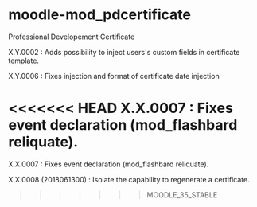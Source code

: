 # moodle-mod_pdcertificate
Professional Developement Certificate

X.Y.0002 : Adds possibility to inject users's custom fields in certificate template.

X.Y.0006 : Fixes injection and format of certificate date injection

<<<<<<< HEAD
X.X.0007 : Fixes event declaration (mod_flashbard reliquate).
=======
X.X.0007 : Fixes event declaration (mod_flashbard reliquate).

X.X.0008 (2018061300) : Isolate the capability to regenerate a certificate.
>>>>>>> MOODLE_35_STABLE
